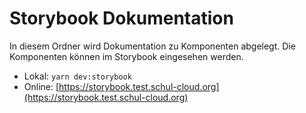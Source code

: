 # Storybook Dokumentation

In diesem Ordner wird Dokumentation zu Komponenten abgelegt. Die Komponenten können im Storybook eingesehen werden.

- Lokal: `yarn dev:storybook`
- Online: [https://storybook.test.schul-cloud.org](https://storybook.test.schul-cloud.org)
